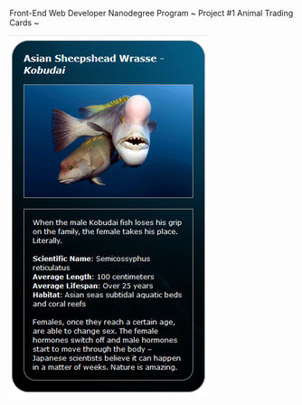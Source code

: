 Front-End Web Developer Nanodegree Program
~ Project #1 Animal Trading Cards ~


![Animal Trading Card](img/final.PNG)